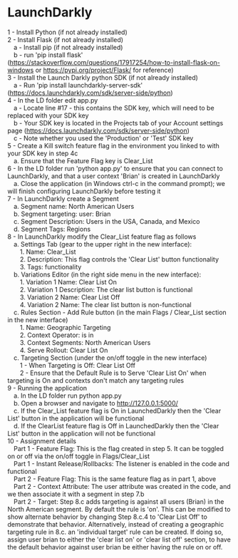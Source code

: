 # LaunchDarkly
1 - Install Python (if not already installed)<br />
2 - Install Flask (if not already installed)<br />
	&emsp;a - Install pip (if not already installed)<br />
	&emsp;b - run 'pip install flask' (https://stackoverflow.com/questions/17917254/how-to-install-flask-on-windows or https://pypi.org/project/Flask/ for reference)<br />
3 - Install the Launch Darkly python SDK (if not already installed)<br />
	&emsp;a - Run 'pip install launchdarkly-server-sdk' (https://docs.launchdarkly.com/sdk/server-side/python)<br />
4 - In the LD folder edit app.py<br />
	&emsp;a - Locate line #17 - this contains the SDK key, which will need to be replaced with your SDK key<br />
	&emsp;b - Your SDK key is located in the Projects tab of your Account settings page (https://docs.launchdarkly.com/sdk/server-side/python)<br />
	&emsp;c - Note whether you used the 'Production' or 'Test' SDK key<br />
5 - Create a Kill switch feature flag in the environment you linked to with your SDK key in step 4c<br />
	&emsp;a. Ensure that the Feature Flag key is Clear_List<br />
6 - In the LD folder run 'python app.py' to ensure that you can connect to LaunchDarkly, and that a user context 'Brian' is created in LaunchDarkly<br />
	&emsp;a. Close the application (in Windows ctrl-c in the command prompt); we will finish configuring LaunchDarkly before testing it<br />
7 - In LaunchDarkly create a Segment<br />
	&emsp;a. Segment name: North American Users<br />
	&emsp;b. Segment targeting: user: Brian<br />
	&emsp;c. Segment Description: Users in the USA, Canada, and Mexico<br />
	&emsp;d. Segment Tags: Regions<br />
8 - In LaunchDarkly modify the Clear_List feature flag as follows<br />
	&emsp;a. Settings Tab (gear to the upper right in the new interface):<br />
		&emsp;&emsp;1. Name: Clear_List<br />
		&emsp;&emsp;2. Description: This flag controls the 'Clear List' button functionality<br />
		&emsp;&emsp;3. Tags: functionality<br />
	&emsp;b. Variations Editor (in the right side menu in the new interface):<br />
		&emsp;&emsp;1. Variation 1 Name: Clear List On<br />
		&emsp;&emsp;2. Variation 1 Description: The clear list button is functional<br />
		&emsp;&emsp;3. Variation 2 Name: Clear List Off<br />
		&emsp;&emsp;4. Variation 2 Name: The clear list button is non-functional<br />
	&emsp;c. Rules Section - Add Rule button (in the main Flags / Clear_List section in the new interface)<br />
		&emsp;&emsp;1. Name: Geographic Targeting<br />
		&emsp;&emsp;2. Context Operator: is in<br />
		&emsp;&emsp;3. Context Segments: North American Users<br />
		&emsp;&emsp;4. Serve Rollout: Clear List On<br />
	&emsp;c. Targeting Section (under the on/off toggle in the new interface)<br />
		&emsp;&emsp;1 - When Targeting is Off: Clear List Off<br />
		&emsp;&emsp;2 - Ensure that the Default Rule is to Serve 'Clear List On' when targeting is On and contexts don't match any targeting rules<br />
9 - Running the application<br />
	&emsp;a. In the LD folder run python app.py<br />
	&emsp;b. Open a browser and navigate to http://127.0.0.1:5000/<br />
	&emsp;c. If the Clear_List feature flag is On in LaunchedDarkly then the 'Clear List' button in the application will be functional<br />
	&emsp;d. If the ClearList feature flag is Off in LaunchedDarkly then the 'Clear List' button in the application will not be functional<br />
10 - Assignment details<br />
	&emsp;Part 1 - Feature Flag: This is the flag created in step 5.  It can be toggled on or off via the on/off toggle in Flags/Clear_List<br />
        &emsp;Part 1 - Instant Release/Rollbacks: The listener is enabled in the code and functional<br />
	&emsp;Part 2 - Feature Flag: This is the same feature flag as in part 1, above<br />
 	&emsp;Part 2 - Context Attribute: The user attribute was created in the code, and we then associate it with a segment in step 7.b<br />
   	&emsp;Part 2 - Target: Step 8.c adds targeting is against all users (Brian) in the North American segment.  By default the rule is 'on'.  This can be modified to show alternate behavior by changing Step 8.c.4 to 'Clear List Off' to demonstrate that behavior.  Alternatively, instead of creating a geographic targeting rule in 8.c. an 'individual target' rule can be created.  If doing so, assign user brian to either the 'clear list on' or 'clear list off' section, to have the default behavior against user brian be either having the rule on or off.<br />
